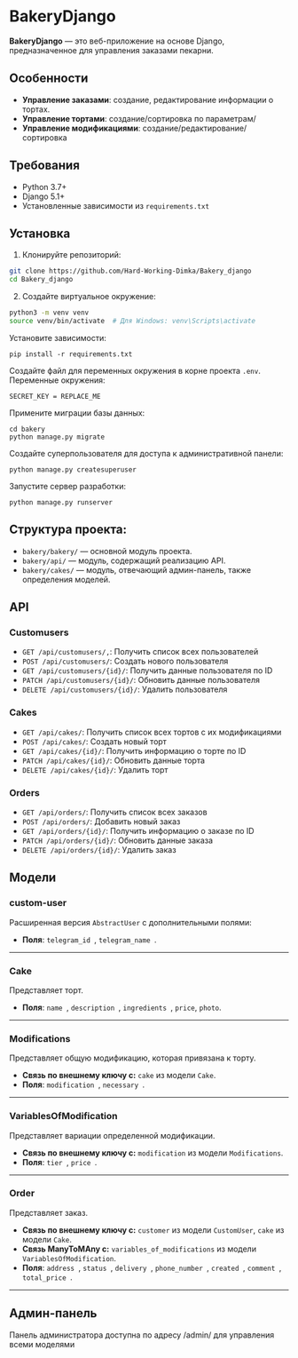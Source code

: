 # BakeryDjango

**BakeryDjango** — это веб-приложение на основе Django, предназначенное для управления заказами пекарни.

## Особенности

- **Управление заказами**: создание, редактирование информации о тортах.
- **Управление тортами**: создание/сортировка по параметрам/
- **Управление модификациями**: создание/редактирование/сортировка

## Требования

- Python 3.7+
- Django 5.1+
- Установленные зависимости из `requirements.txt`

## Установка

1. Клонируйте репозиторий:

```bash
git clone https://github.com/Hard-Working-Dimka/Bakery_django
cd Bakery_django
```

2. Создайте виртуальное окружение:

```bash
python3 -m venv venv
source venv/bin/activate  # Для Windows: venv\Scripts\activate
```

Установите зависимости:

```
pip install -r requirements.txt
```

Создайте файл для переменных окружения в корне проекта `.env`. Переменные окружения:

```
SECRET_KEY = REPLACE_ME
```
Примените миграции базы данных:

```
cd bakery
python manage.py migrate
```

Создайте суперпользователя для доступа к административной панели:

```
python manage.py createsuperuser
```

Запустите сервер разработки:

```
python manage.py runserver
```

## Структура проекта:

* `bakery/bakery/` — основной модуль проекта.
* `bakery/api/` — модуль, содержащий реализацию API.
* `bakery/cakes/` — модуль, отвечающий админ-панель, также определения моделей.

## API

### Customusers

- `GET /api/customusers/,`: Получить список всех пользователей
- `POST /api/customusers/`: Создать нового пользователя
- `GET /api/customusers/{id}/`: Получить данные пользователя по ID
- `PATCH /api/customusers/{id}/`: Обновить данные пользователя
- `DELETE /api/customusers/{id}/`: Удалить пользователя

### Cakes

- `GET /api/cakes/`: Получить список всех тортов с их модификациями
- `POST /api/cakes/`: Создать новый торт
- `GET /api/cakes/{id}/`: Получить информацию о торте по ID
- `PATCH /api/cakes/{id}/`: Обновить данные торта
- `DELETE /api/cakes/{id}/`: Удалить торт

### Orders

- `GET /api/orders/`: Получить список всех заказов
- `POST /api/orders/`: Добавить новый заказ
- `GET /api/orders/{id}/`: Получить информацию о заказе по ID
- `PATCH /api/orders/{id}/`: Обновить данные заказа
- `DELETE /api/orders/{id}/`: Удалить заказ

## Модели

### custom-user

Расширенная версия `AbstractUser` с дополнительными полями:

- **Поля**: `telegram_id `, `telegram_name `.

---

### Cake

Представляет торт.

- **Поля**: `name `, `description `,  `ingredients `, `price`, `photo`.

---

### Modifications

Представляет общую модификацию, которая привязана к торту.

- **Связь по внешнему ключу с:** `cake` из модели `Cake`.
- **Поля**: `modification `, `necessary `.

---

### VariablesOfModification

Представляет вариации определенной модификации.

- **Связь по внешнему ключу с:** `modification` из модели `Modifications`.
- **Поля**: `tier `, `price `.

---

### Order

Представляет заказ.

- **Связь по внешнему ключу с:** `customer` из модели `CustomUser`, `cake` из модели `Cake`.
- **Связь ManyToMAny с:** `variables_of_modifications` из модели `VariablesOfModification`.
- **Поля**: `address `, `status `, `delivery `, `phone_number `, `created `, `comment `, `total_price `.

---
## Админ-панель

Панель администратора доступна по адресу /admin/ для управления всеми моделями
